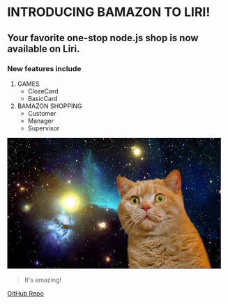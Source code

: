 # INTRODUCING BAMAZON TO LIRI! #

## Your favorite one-stop node.js shop is now available on Liri. ##

### New features include ###
1. GAMES
   * ClozeCard
   * BasicCard
1. BAMAZON SHOPPING
   * Customer
   * Manager
   * Supervisor

![AMAZING](/images/amazing.jpg)
>It's amazing!

[GitHub Repo](https://github.com/Gr8ChairmanMeow/bamazon)
